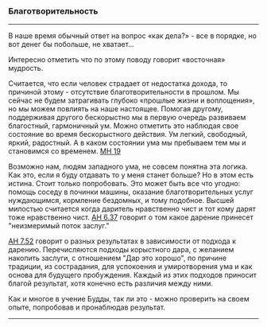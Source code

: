 ### **Благотворительность**

--------------

В наше время обычный ответ на вопрос «как дела?» - все в порядке, но вот денег бы побольше, не хватает… 

Интересно отметить что по этому поводу говорит «восточная» мудрость. 

Считается, что если человек страдает от недостатка дохода, то причиной этому - отсутствие благотворительности в прошлом. Мы сейчас не будем затрагивать глубоко «прошлые жизни и воплощения», но мы можем повлиять на наше настоящее. Помогая другому, поддерживая другого бескорыстно мы в первую очередь развиваем благостный, гармоничный ум. Можно отметить это наблюдая свое состояние во время бескорыстного действия. Ум легкий, свободный, яркий, радостный. А в каком состоянии ума мы пребываем тем мы и становимся со временем. [МН 19](https://suttacentral.net/mn19/ru/sv?reference=none&highlight=false)

Возможно нам, людям западного ума, не совсем понятна эта логика. Как это, если я буду отдавать то у меня станет больше? Но в этом есть истина. Стоит только попробовать. Это может быть все что угодно: помощь соседу в починки машины, оказание благотворительных услуг нуждающимся, кормление бездомных, и тому подобное. Высшей милостью считается когда даритель нравственно чист и тот кому дарят тоже нравственно чист. [АН 6.37](https://suttacentral.net/an6.37/ru/sv?reference=none&highlight=false) говорит о том какое дарение принесет "неизмеримый поток заслуг."

[АН 7.52](https://suttacentral.net/an7.52/ru/sv?reference=none&highlight=false) говорит о разных результатах в зависимости от подхода к дарению. Перечисляются подходы корыстного дара, с желанием накопить заслуги, с отношением "Дар это хорошо", по причине традиции, из сострадания, для успокоения и умиротворения ума и как основа для будущего пробуждения. Каждый из этих подходов приносит благой результат, хотя конечно есть различия между ними.

Как и многое в учение Будды, так ли это - можно проверить на своем опыте, попробовав и пронаблюдав результат.

--------------

